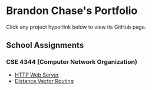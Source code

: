 # Brandon Chase's Portfolio

Click any project hyperlink below to view its GitHub page.
## School Assignments
### CSE 4344 (Computer Network Organization)
 - [HTTP Web Server](https://github.com/BrandonChase/cse-4344-webserver)
 - [Distance Vector Routing](https://github.com/BrandonChase/cse4344-ass2)

